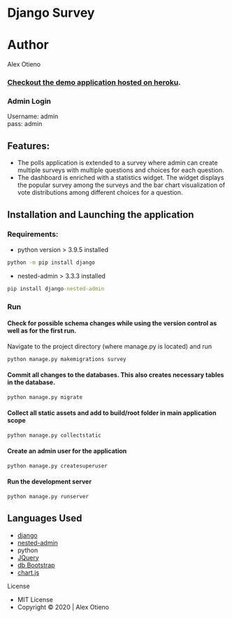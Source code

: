 # Django Survey


# Author

Alex Otieno

### [Checkout the demo application hosted on heroku](https:/herokuapp.com/survey/). 

### Admin Login
Username: admin <br/>
pass: admin

## Features:
 - The polls application is extended to a survey where admin can create multiple surveys with multiple questions and choices for each question.
 - The dashboard is enriched with a statistics widget. The widget displays the popular survey among the surveys and the bar chart visualization of vote distributions among different choices for a question.

 
## Installation and Launching the application

### Requirements:

- python version > 3.9.5 installed

```cmd
python -m pip install django
```
- nested-admin > 3.3.3 installed
```cmd
pip install django-nested-admin 
```

### Run
#### Check for possible schema changes while using the version control as well as for the first run. 
Navigate to the project directory (where manage.py is located) and run
  ```cmd
  python manage.py makemigrations survey
  ```

#### Commit  all changes to the databases. This also creates necessary tables in the database.
  ```cmd
  python manage.py migrate
  ```
#### Collect all static assets and add to build/root folder in main application scope
  ```cmd
  python manage.py collectstatic
  ```
#### Create an admin user for the application
  ```cmd
  python manage.py createsuperuser
  ```
#### Run the development server
  ```cmd
  python manage.py runserver
  ```



## Languages Used
 - [django](https://www.djangoproject.com/)
 - [nested-admin](https://github.com/django/django/tree/master/django/contrib/admin)
 - python
 - [JQuery](https://jquery.com/)
 - [db Bootstrap](https://mdbootstrap.com/)
 - [chart.js](https://www.chartjs.org/)


License
 - MIT License
 - Copyright © 2020 | Alex Otieno